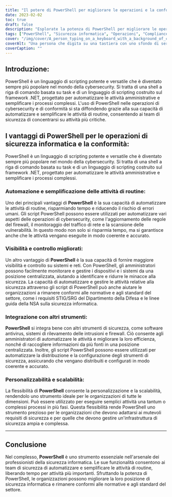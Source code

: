 ```yaml
---
title: "Il potere di PowerShell per migliorare le operazioni e la conformità della cybersecurity"
date: 2023-02-02
toc: true
draft: false
description: "Esplorate la potenza di PowerShell per migliorare le operazioni di cybersecurity e raggiungere la conformità agli standard di settore attraverso l'automazione e la semplificazione dei processi."
tags: ["PowerShell", "Sicurezza informatica", "Operazioni", "Compliance", "Automazione", "Requisiti STIG SRG", "Guida NSACyber", "Sistemi Windows", "Difesa a squadre blu", "Script", "Strumenti", "Progetti C Sharp"]
cover: "/img/cover/A_person_typing_on_a_keyboard_with_a_background_of_computer.png"
coverAlt: "Una persona che digita su una tastiera con uno sfondo di server informatici e cavi di rete, che rappresenta l'uso di PowerShell per le operazioni di cybersecurity e la conformità."
coverCaption: ""
---
```


## Introduzione:

PowerShell è un linguaggio di scripting potente e versatile che è diventato sempre più popolare nel mondo della cybersecurity. Si tratta di una shell a riga di comando basata su task e di un linguaggio di scripting costruito sul framework .NET, progettato per automatizzare le attività amministrative e semplificare i processi complessi. L'uso di PowerShell nelle operazioni di cybersecurity e di conformità si sta diffondendo grazie alla sua capacità di automatizzare e semplificare le attività di routine, consentendo ai team di sicurezza di concentrarsi su attività più critiche.

## I vantaggi di PowerShell per le operazioni di sicurezza informatica e la conformità:

PowerShell è un linguaggio di scripting potente e versatile che è diventato sempre più popolare nel mondo della cybersecurity. Si tratta di una shell a riga di comando basata su task e di un linguaggio di scripting costruito sul framework .NET, progettato per automatizzare le attività amministrative e semplificare i processi complessi.

### Automazione e semplificazione delle attività di routine:

Uno dei principali vantaggi di **PowerShell** è la sua capacità di automatizzare le attività di routine, risparmiando tempo e riducendo il rischio di errori umani. Gli script PowerShell possono essere utilizzati per automatizzare vari aspetti delle operazioni di cybersecurity, come l'aggiornamento delle regole del firewall, il monitoraggio del traffico di rete e la scansione delle vulnerabilità. In questo modo non solo si risparmia tempo, ma si garantisce anche che le attività vengano eseguite in modo coerente e accurato.

### Visibilità e controllo migliorati:

Un altro vantaggio di **PowerShell** è la sua capacità di fornire maggiore visibilità e controllo su sistemi e reti. Con PowerShell, gli amministratori possono facilmente monitorare e gestire i dispositivi e i sistemi da una posizione centralizzata, aiutando a identificare e ridurre le minacce alla sicurezza. La capacità di automatizzare e gestire le attività relative alla sicurezza attraverso gli script di PowerShell può anche aiutare le organizzazioni a rimanere conformi alle normative e agli standard del settore, come i requisiti STIG/SRG del Dipartimento della Difesa e le linee guida della NSA sulla sicurezza informatica.

### Integrazione con altri strumenti:

**PowerShell** si integra bene con altri strumenti di sicurezza, come software antivirus, sistemi di rilevamento delle intrusioni e firewall. Ciò consente agli amministratori di automatizzare le attività e migliorare la loro efficienza, nonché di raccogliere informazioni da più fonti in una posizione centralizzata. Inoltre, gli script PowerShell possono essere utilizzati per automatizzare la distribuzione e la configurazione degli strumenti di sicurezza, assicurando che vengano distribuiti e configurati in modo coerente e accurato.

### Personalizzabilità e scalabilità:

La flessibilità di **PowerShell** consente la personalizzazione e la scalabilità, rendendolo uno strumento ideale per le organizzazioni di tutte le dimensioni. Può essere utilizzato per eseguire semplici attività una tantum o complessi processi in più fasi. Questa flessibilità rende PowerShell uno strumento prezioso per le organizzazioni che devono adattarsi ai mutevoli requisiti di sicurezza e per quelle che devono gestire un'infrastruttura di sicurezza ampia e complessa.

________

## Conclusione

Nel complesso, **PowerShell** è uno strumento essenziale nell'arsenale dei professionisti della sicurezza informatica. Le sue funzionalità consentono ai team di sicurezza di automatizzare e semplificare le attività di routine, liberando tempo per attività più importanti. Sfruttando la potenza di PowerShell, le organizzazioni possono migliorare la loro posizione di sicurezza informatica e rimanere conformi alle normative e agli standard del settore.
